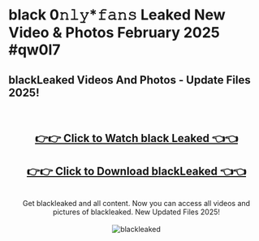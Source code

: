 # black 0𝚗𝚕𝚢*𝚏𝚊𝚗𝚜 Leaked New Video & Photos February 2025 #qw0l7

<h2>blackLeaked Videos And Photos - Update Files 2025!</h2>
<br>
<div align="center">
<h2><a href="https://mediaupload.pro?title=black&ref=11F" rel="nofollow">👉👉 Click to Watch black Leaked 👈👈</a></h2>
<h2><a href="https://mediaupload.pro?title=black&ref=11F" rel="nofollow">👉👉 Click to Download blackLeaked 👈👈</a></h2>
<br>
Get blackleaked and all content. Now you can access all videos and pictures of blackleaked. New Updated Files 2025!
<br>
<br>
<a href="https://mediaupload.pro?title=black&ref=11F" rel="nofollow" data-target="animated-image.originalLink"><img src="https://i.ibb.co/Gkj2r4b/banner.png" alt="blackleaked" style="max-width: 100%; display: inline-block;" data-target="animated-image.originalImage"></a>
</div>
<br>

